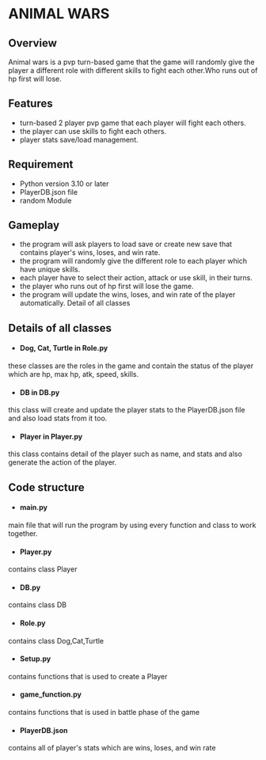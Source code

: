 # ANIMAL WARS

## Overview
Animal wars is a pvp turn-based game that the game will randomly give the player a different role with different skills to fight each other.Who runs out of hp first will lose. 


## Features
- turn-based 2 player pvp game that each player will fight each others.
- the player can use skills to fight each others.
- player stats save/load management.

## Requirement
- Python version 3.10 or later
- PlayerDB.json file
- random Module

## Gameplay
- the program will ask players to load save or create new save that contains player's wins, loses, and win rate.
- the program will randomly give the different role to each player which have unique skills.
- each player have to select their action, attack or use skill, in their turns.
- the player who runs out of hp first will lose the game.
- the program will update the wins, loses, and win rate of the player automatically. Detail of all classes

## Details of all classes
- #### Dog, Cat, Turtle in Role.py
these classes are the roles in the game and contain the status of the player which are hp, max hp, atk, speed, skills.
- #### DB in DB.py
this class will create and update the player stats to the PlayerDB.json file and also load stats from it too.
- #### Player in Player.py
this class contains detail of the player such as name, and stats and also generate the action of the player.

## Code structure
- #### main.py
main file that will run the program by using every function and class to work together.
- #### Player.py
contains class Player
- #### DB.py
contains class DB
- #### Role.py
contains class Dog,Cat,Turtle
- #### Setup.py
contains functions that is used to create a Player
- #### game_function.py
contains functions that is used in battle phase of the game
- #### PlayerDB.json
contains all of player's stats which are wins, loses, and win rate